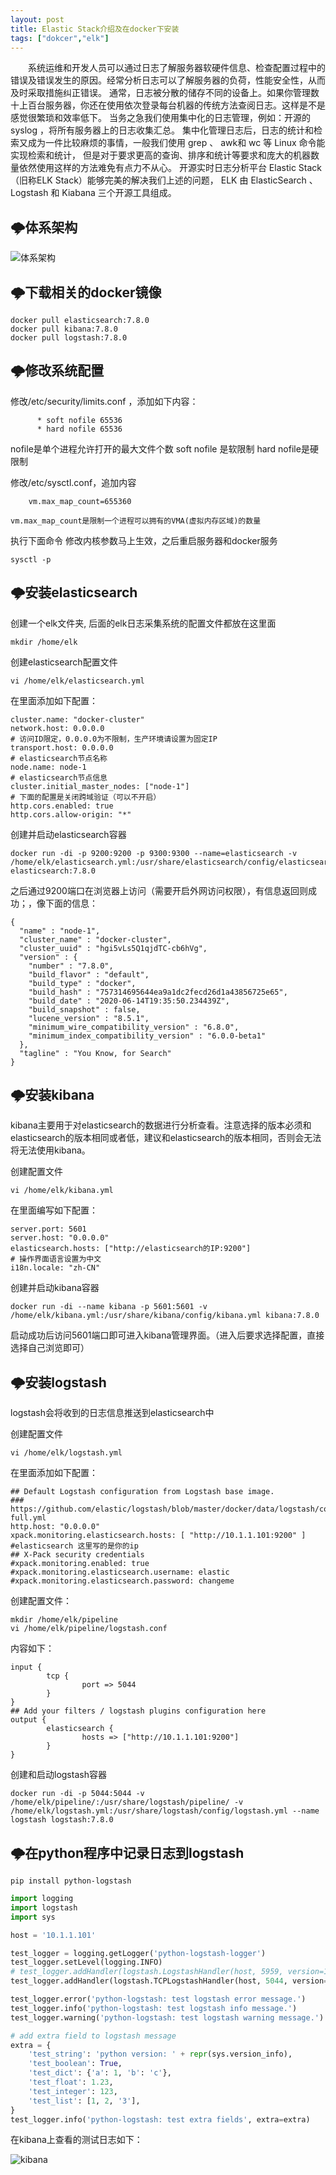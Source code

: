 ```yaml
---
layout: post
title: Elastic Stack介绍及在docker下安装
tags: ["dokcer","elk"]
---
```



&emsp;&emsp;系统运维和开发人员可以通过日志了解服务器软硬件信息、检查配置过程中的错误及错误发生的原因。经常分析日志可以了解服务器的负荷，性能安全性，从而及时采取措施纠正错误。
通常，日志被分散的储存不同的设备上。如果你管理数十上百台服务器，你还在使用依次登录每台机器的传统方法查阅日志。这样是不是感觉很繁琐和效率低下。
当务之急我们使用集中化的日志管理，例如：开源的 syslog ，将所有服务器上的日志收集汇总。
集中化管理日志后，日志的统计和检索又成为一件比较麻烦的事情，一般我们使用 grep 、 awk和 wc 等 Linux 命令能实现检索和统计，
但是对于要求更高的查询、排序和统计等要求和庞大的机器数量依然使用这样的方法难免有点力不从心。
开源实时日志分析平台 Elastic Stack（旧称ELK Stack）能够完美的解决我们上述的问题， ELK 由 ElasticSearch 、 Logstash 和 Kiabana 三个开源工具组成。

## 🌩️体系架构
<img src="/static/img/2020/elk01.png" title="体系架构"/>

## 🌩️下载相关的docker镜像
~~~
docker pull elasticsearch:7.8.0
docker pull kibana:7.8.0
docker pull logstash:7.8.0
~~~

## 🌩️修改系统配置

修改/etc/security/limits.conf ，添加如下内容：
~~~
      * soft nofile 65536
      * hard nofile 65536
~~~
nofile是单个进程允许打开的最大文件个数 soft nofile 是软限制 hard nofile是硬限制

修改/etc/sysctl.conf，追加内容

~~~
    vm.max_map_count=655360
~~~
    vm.max_map_count是限制一个进程可以拥有的VMA(虚拟内存区域)的数量

执行下面命令 修改内核参数马上生效，之后重启服务器和docker服务
~~~
sysctl ‐p
~~~

## 🌩️安装elasticsearch
创建一个elk文件夹, 后面的elk日志采集系统的配置文件都放在这里面

~~~
mkdir /home/elk
~~~

创建elasticsearch配置文件
~~~
vi /home/elk/elasticsearch.yml
~~~
在里面添加如下配置：

~~~
cluster.name: "docker-cluster"
network.host: 0.0.0.0
# 访问ID限定，0.0.0.0为不限制，生产环境请设置为固定IP
transport.host: 0.0.0.0
# elasticsearch节点名称
node.name: node-1
# elasticsearch节点信息
cluster.initial_master_nodes: ["node-1"]
# 下面的配置是关闭跨域验证（可以不开启）
http.cors.enabled: true
http.cors.allow-origin: "*"
~~~

创建并启动elasticsearch容器

~~~
docker run -di -p 9200:9200 -p 9300:9300 --name=elasticsearch -v /home/elk/elasticsearch.yml:/usr/share/elasticsearch/config/elasticsearch.yml elasticsearch:7.8.0
~~~
之后通过9200端口在浏览器上访问（需要开启外网访问权限），有信息返回则成功；，像下面的信息：

~~~
{
  "name" : "node-1",
  "cluster_name" : "docker-cluster",
  "cluster_uuid" : "hgi5vLs5Q1qjdTC-cb6hVg",
  "version" : {
    "number" : "7.8.0",
    "build_flavor" : "default",
    "build_type" : "docker",
    "build_hash" : "757314695644ea9a1dc2fecd26d1a43856725e65",
    "build_date" : "2020-06-14T19:35:50.234439Z",
    "build_snapshot" : false,
    "lucene_version" : "8.5.1",
    "minimum_wire_compatibility_version" : "6.8.0",
    "minimum_index_compatibility_version" : "6.0.0-beta1"
  },
  "tagline" : "You Know, for Search"
}

~~~


## 🌩️安装kibana

kibana主要用于对elasticsearch的数据进行分析查看。注意选择的版本必须和elasticsearch的版本相同或者低，建议和elasticsearch的版本相同，否则会无法将无法使用kibana。

创建配置文件
~~~
vi /home/elk/kibana.yml
~~~
在里面编写如下配置：
~~~
server.port: 5601
server.host: "0.0.0.0"
elasticsearch.hosts: ["http://elasticsearch的IP:9200"]
# 操作界面语言设置为中文
i18n.locale: "zh-CN"
~~~

创建并启动kibana容器
~~~
docker run -di --name kibana -p 5601:5601 -v /home/elk/kibana.yml:/usr/share/kibana/config/kibana.yml kibana:7.8.0
~~~
启动成功后访问5601端口即可进入kibana管理界面。（进入后要求选择配置，直接选择自己浏览即可）

## 🌩️安装logstash
logstash会将收到的日志信息推送到elasticsearch中

创建配置文件
~~~
vi /home/elk/logstash.yml
~~~
在里面添加如下配置：
~~~
## Default Logstash configuration from Logstash base image.
### https://github.com/elastic/logstash/blob/master/docker/data/logstash/config/logstash-full.yml
http.host: "0.0.0.0"
xpack.monitoring.elasticsearch.hosts: [ "http://10.1.1.101:9200" ]
#elasticsearch 这里写的是你的ip
## X-Pack security credentials
#xpack.monitoring.enabled: true
#xpack.monitoring.elasticsearch.username: elastic
#xpack.monitoring.elasticsearch.password: changeme
~~~
创建配置文件：
~~~
mkdir /home/elk/pipeline
vi /home/elk/pipeline/logstash.conf
~~~
内容如下：
~~~
input {
        tcp {
                port => 5044
        }
}
## Add your filters / logstash plugins configuration here
output {
        elasticsearch {
                hosts => ["http://10.1.1.101:9200"]
        }
} 

~~~

创建和启动logstash容器
~~~
docker run -di -p 5044:5044 -v /home/elk/pipeline/:/usr/share/logstash/pipeline/ -v /home/elk/logstash.yml:/usr/share/logstash/config/logstash.yml --name logstash logstash:7.8.0
~~~




## 🌩️在python程序中记录日志到logstash

~~~
pip install python-logstash
~~~

~~~py
import logging
import logstash
import sys

host = '10.1.1.101'

test_logger = logging.getLogger('python-logstash-logger')
test_logger.setLevel(logging.INFO)
# test_logger.addHandler(logstash.LogstashHandler(host, 5959, version=1))
test_logger.addHandler(logstash.TCPLogstashHandler(host, 5044, version=1))

test_logger.error('python-logstash: test logstash error message.')
test_logger.info('python-logstash: test logstash info message.')
test_logger.warning('python-logstash: test logstash warning message.')

# add extra field to logstash message
extra = {
    'test_string': 'python version: ' + repr(sys.version_info),
    'test_boolean': True,
    'test_dict': {'a': 1, 'b': 'c'},
    'test_float': 1.23,
    'test_integer': 123,
    'test_list': [1, 2, '3'],
}
test_logger.info('python-logstash: test extra fields', extra=extra)
~~~

在kibana上查看的测试日志如下：

<img src="/static/img/2020/elk02.png" title="kibana"/>
